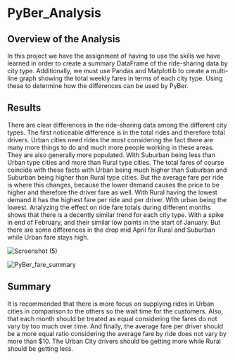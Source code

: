 # PyBer_Analysis
## Overview of the Analysis
In this project we have the assignment of having to use the skills we have learned in order to create a summary DataFrame of the ride-sharing data by city type. Additionally, we must use Pandas and Matplotlib to create a multi-line graph showing the total weekly fares in terms of each city type. Using these to determine how the differences can be used by PyBer.
## Results 
There are clear differences in the ride-sharing data among the different city types. The first noticeable difference is in the total rides and therefore total drivers. Urban cities need rides the most considering the fact there are many more things to do and much more people working in these areas. They are also generally more populated. With Suburban being less than Urban type cities and more than Rural type cities. The total fares of course coincide with these facts with Urban being much higher than Suburban and Suburban being higher than Rural type cities. But the average fare per ride is where this changes, because the lower demand causes the price to be higher and therefore the driver fare as well. With Rural having the lowest demand it has the highest fare per ride and per driver. With urban being the lowest.
Analyzing the effect on ride fare totals during different months shows that there is a decently similar trend for each city type. With a spike in end of February, and their similar low points in the start of January. But there are some differences in the drop mid April for Rural and Suburban while Urban fare stays high. 

![Screenshot (5)](https://user-images.githubusercontent.com/96452277/152704370-54d8f358-9c64-4a09-95a2-29f85647ac14.png)

![PyBer_fare_summary](https://user-images.githubusercontent.com/96452277/152704308-4010e404-dff2-4196-9cd9-8e4cf23773ed.png)
## Summary 
It is recommended that there is more focus on supplying rides in Urban cities in comparison to the others so the wait time for the customers. Also, that each month should be treated as equal considering the fares do not vary by too much over time. And finally, the average fare per driver should be a more equal ratio considering the average fare by ride does not vary by more than $10. The Urban City drivers should be getting more while Rural should be getting less.
